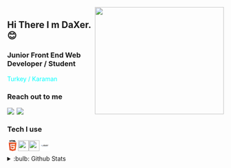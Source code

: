 <img src="https://cdn.discordapp.com/attachments/855594034620661783/855594912779337738/917968.png" align="right" width="300" height="250">


## Hi There I m DaXer. :blush:

### Junior Front End Web Developer / Student

<font color="aqua">
Turkey / Karaman
</font>

### Reach out to me


[<img  width="22" src="https://unpkg.com/simple-icons@v5/icons/discord.svg" align="left"  />][Discord]

[<img  width="22" src="https://unpkg.com/simple-icons@v5/icons/instagram.svg" align="left"  />][instagram]

<br />

[instagram]: https://www.instagram.com/daxer._/

[Discord]: https://discord.com/users/556525238641360897

### Tech I use

<img align="left"  src="https://raw.githubusercontent.com/github/explore/80688e429a7d4ef2fca1e82350fe8e3517d3494d/topics/html/html.png" width="25" height="25"> 

<img  align="left" src="https://raw.githubusercontent.com/github/explore/80688e429a7d4ef2fca1e82350fe8e3517d34
94d/topics/css/css.png" width="25" height="25"> 

<img  align="left" src="https://raw.githubusercontent.com/github/explore/80688e429a7d4ef2fca1e82350fe8e3517d34
94d/topics/bootstrap/bootstrap.png" width="25" height="25"> 

<img align="left" src="https://raw.githubusercontent.com/github/explore/80688e429a7d4ef2fca1e82350fe8e3517d3494d/topics/jquery/jquery.png" width="25" height="25" > 
  


<br />
<br />

<details>
<summary>:bulb: Github Stats</summary>
<img src="https://github-readme-stats.vercel.app/api?username=TRDaXer&theme=radical)
"> 
 

<img src="https://github-readme-stats.vercel.app/api/pin/?username=anuraghazra&repo=github-readme-stats&theme=radical" align="right"> 

</details>
